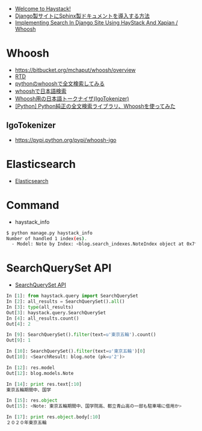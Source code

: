- [Welcome to Haystack!](http://django-haystack.readthedocs.io/en/v2.4.1/)
- [Django製サイトにSphinx製ドキュメントを導入する方法](http://d.hatena.ne.jp/hirokiky/20120707/1341645096)
- [Implementing Search In Django Site Using HayStack And Xapian / Whoosh](http://www.nitinh.com/2009/10/implementing-search-in-django-site-using-haystack-and-xapian-whoosh/)


# Whoosh

- https://bitbucket.org/mchaput/whoosh/overview
- [RTD](http://whoosh.readthedocs.io/en/latest/)
- [pythonのwhooshで全文検索してみる](http://blanktar.jp/blog/2013/04/python-woosh.html)
- [whooshで日本語検索](http://takaki-web.media-as.org/blog/w6f01k/)
- [Whoosh用の日本語トークナイザ(IgoTokenizer)](http://hideaki-t.blogspot.jp/2011/02/whooshigotokenizer.html)
- [[Python] Python純正の全文検索ライブラリ、Whooshを使ってみた](http://tdoc.info/test/2011/04/20/2011-04-20.html)

## IgoTokenizer

- https://pypi.python.org/pypi/whoosh-igo



# Elasticsearch

- [Elasticsearch](elasticsearch.md)


# Command

- haystack_info

~~~bash
$ python manage.py haystack_info
Number of handled 1 index(es).
  - Model: Note by Index: <blog.search_indexes.NoteIndex object at 0x7f9c92ae8668>
~~~  

# SearchQuerySet API

- [SearchQuerySet API](http://django-haystack.readthedocs.io/en/v2.4.1/searchqueryset_api.html#ref-searchqueryset-api)

~~~py
In [1]: from haystack.query import SearchQuerySet
In [2]: all_results = SearchQuerySet().all()
In [3]: type(all_results)
Out[3]: haystack.query.SearchQuerySet
In [4]: all_results.count()
Out[4]: 2
~~~

~~~py
In [9]: SearchQuerySet().filter(text=u'東京五輪').count()
Out[9]: 1

In [10]: SearchQuerySet().filter(text=u'東京五輪')[0]
Out[10]: <SearchResult: blog.note (pk=u'2')>

In [12]: res.model
Out[12]: blog.models.Note

In [14]: print res.text[:10]
東京五輪期間中、国学

In [15]: res.object
Out[15]: <Note: 東京五輪期間中、国学院高、都立青山高の一部も駐車場に借用か>

In [17]: print res.object.body[:10]
２０２０年東京五輪
~~~
